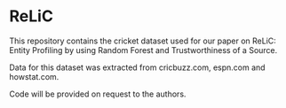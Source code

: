 # ReLiC

This repository contains the cricket dataset used for our paper on ReLiC: Entity Profiling by using Random Forest and Trustworthiness of a Source.

Data for this dataset was extracted from cricbuzz.com, espn.com and howstat.com.

Code will be provided on request to the authors.
